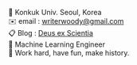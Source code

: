 🏫 Konkuk Univ. Seoul, Korea  
✉️ email : writerwoody@gmail.com  
📋 Blog : [Deus ex Scientia](https://10kH.github.io)   
🌱 Machine Learning Engineer                
🌟 Work hard, have fun, make history.

